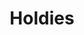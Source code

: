 ---
slug: x-holdies
title: Holdies
category: x-references
subcategory: reference-mp
sort: 6
photo: /img/portfolio/holdies.png
reference: yes
---